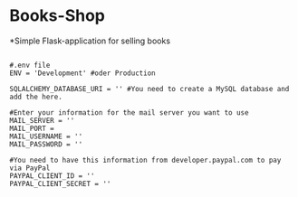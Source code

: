 # Books-Shop
*Simple Flask-application for selling books

```shell

#.env file 
ENV = 'Development' #oder Production

SQLALCHEMY_DATABASE_URI = '' #You need to create a MySQL database and add the here.

#Enter your information for the mail server you want to use
MAIL_SERVER = ''
MAIL_PORT = 
MAIL_USERNAME = ''
MAIL_PASSWORD = ''

#You need to have this information from developer.paypal.com to pay via PayPal
PAYPAL_CLIENT_ID = ''
PAYPAL_CLIENT_SECRET = ''

```
